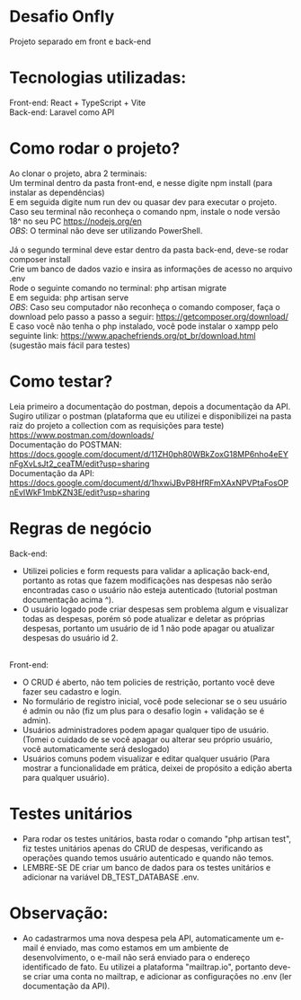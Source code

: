 # Desafio Onfly

Projeto separado em front e back-end

# Tecnologias utilizadas:<br/>

Front-end: React + TypeScript + Vite <br/>
Back-end: Laravel como API

# Como rodar o projeto?

Ao clonar o projeto, abra 2 terminais:<br/>
Um terminal dentro da pasta front-end, e nesse digite npm install (para instalar as dependências)<br/>
E em seguida digite num run dev ou quasar dev para executar o projeto.<br/>
Caso seu terminal não reconheça o comando npm, instale o node versão 18^ no seu PC https://nodejs.org/en<br/>
_OBS_: O terminal não deve ser utilizando PowerShell.
<br/><br/>
Já o segundo terminal deve estar dentro da pasta back-end, deve-se rodar composer install<br/>
Crie um banco de dados vazio e insira as informações de acesso no arquivo .env<br/>
Rode o seguinte comando no terminal: php artisan migrate<br/>
E em seguida: php artisan serve<br/>
_OBS_: Caso seu computador não reconheça o comando composer, faça o download pelo passo a passo a seguir: https://getcomposer.org/download/<br/>
E caso você não tenha o php instalado, você pode instalar o xampp pelo seguinte link: https://www.apachefriends.org/pt_br/download.html (sugestão mais fácil para testes)

# Como testar?

Leia primeiro a documentação do postman, depois a documentação da API. <br />
Sugiro utilizar o postman (plataforma que eu utilizei e disponibilizei na pasta raiz do projeto a collection com as requisições para teste) https://www.postman.com/downloads/ <br />
Documentação do POSTMAN: https://docs.google.com/document/d/11ZH0ph80WBkZoxG18MP6nho4eEYnFgXvLsJt2_ceaTM/edit?usp=sharing <br/>
Documentação da API: https://docs.google.com/document/d/1hxwiJBvP8HfRFmXAxNPVPtaFosOPnEvIWkF1mbKZN3E/edit?usp=sharing

# Regras de negócio

Back-end:<br />

- Utilizei policies e form requests para validar a aplicação back-end, portanto as rotas que fazem modificações nas despesas não serão encontradas caso o usuário não esteja autenticado (tutorial postman documentação acima ^). <br />
- O usuário logado pode criar despesas sem problema algum e visualizar todas as despesas, porém só pode atualizar e deletar as próprias despesas, portanto um usuário de id 1 não pode apagar ou atualizar despesas do usuário id 2. <br /><br />

Front-end: <br />

- O CRUD é aberto, não tem policies de restrição, portanto você deve fazer seu cadastro e login. <br />
- No formulário de registro inicial, você pode selecionar se o seu usuário é admin ou não (fiz um plus para o desafio login + validação se é admin). <br />
- Usuários administradores podem apagar qualquer tipo de usuário. (Tomei o cuidado de se você apagar ou alterar seu próprio usuário, você automaticamente será deslogado)
- Usuários comuns podem visualizar e editar qualquer usuário (Para mostrar a funcionalidade em prática, deixei de propósito a edição aberta para qualquer usuário).

# Testes unitários

- Para rodar os testes unitários, basta rodar o comando "php artisan test", fiz testes unitários apenas do CRUD de despesas, verificando as operações quando temos usuário autenticado e quando não temos.<br />
- LEMBRE-SE DE criar um banco de dados para os testes unitários e adicionar na variável DB_TEST_DATABASE .env.

# Observação:

- Ao cadastrarmos uma nova despesa pela API, automaticamente um e-mail é enviado, mas como estamos em um ambiente de desenvolvimento, o e-mail não será enviado para o endereço identificado de fato. Eu utilizei a plataforma "mailtrap.io", portanto deve-se criar uma conta no mailtrap, e adicionar as configurações no .env (ler documentação da API).
